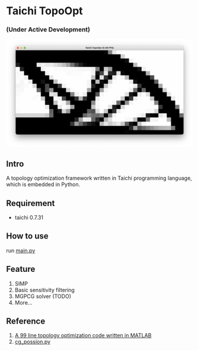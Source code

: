 # Taichi TopoOpt 

### (Under Active Development)
![result2d](./img/result2d.png)
## Intro
A topology optimization framework written in Taichi programming language, which is embedded in Python.
## Requirement 
+ taichi 0.7.31
## How to use
run [main.py](./main.py)

## Feature
1. SIMP
2. Basic sensitivity filtering 
3. MGPCG solver (TODO)
4. More...

## Reference
1. [A 99 line topology optimization code written in MATLAB](https://www.topopt.mek.dtu.dk/apps-and-software/a-99-line-topology-optimization-code-written-in-matlab)
2. [cg_possion.py](https://github.com/houkensjtu/taichi-experiment/blob/master/homework-1/cg_possion.py)
